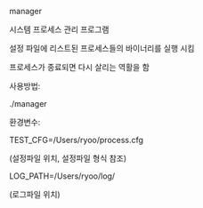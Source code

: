 manager 

시스템 프로세스 관리 프로그램

설정 파일에 리스트된 프로세스들의 바이너리를 실행 시킴

프로세스가 종료되면 다시 살리는 역활을 함 

사용방법: 

./manager

환경변수:

  TEST_CFG=/Users/ryoo/process.cfg 
  
  (설정파일 위치, 설정파일 형식 참조)
  
  LOG_PATH=/Users/ryoo/log/
  
  (로그파일 위치)
